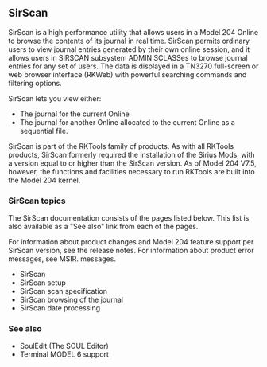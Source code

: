 ## SirScan

SirScan is a high performance utility that allows users in a Model 204 Online to browse the contents of its journal in real time.  SirScan permits ordinary users to view journal entries generated by their own online session, and it allows users in SIRSCAN subsystem ADMIN SCLASSes to browse journal entries for any set of users. The data is displayed in a TN3270 full-screen or web browser interface (RKWeb) with powerful searching commands and filtering options.

SirScan lets you view either:

*   The journal for the current Online
*   The journal for another Online allocated to the current Online as a sequential file.

SirScan is part of the RKTools family of products. As with all RKTools products, SirScan formerly required the installation of the Sirius Mods, with a version equal to or higher than the SirScan version. As of Model 204 V7.5, however, the functions and facilities necessary to run RKTools are built into the Model 204 kernel.

### SirScan topics

The SirScan documentation consists of the pages listed below. This list is also available as a "See also" link from each of the pages.

For information about product changes and Model 204 feature support per SirScan version, see the release notes.
For information about product error messages, see MSIR. messages.

*   SirScan
*   SirScan setup
*   SirScan scan specification
*   SirScan browsing of the journal
*   SirScan date processing

### See also

*   SoulEdit (The SOUL Editor)
*   Terminal MODEL 6 support
